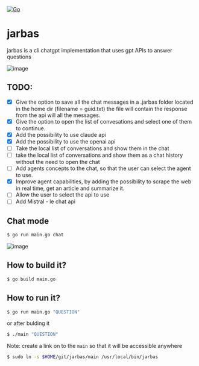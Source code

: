 [![Go](https://github.com/osesantos/jarbas/actions/workflows/go.yml/badge.svg)](https://github.com/osesantos/jarbas/actions/workflows/go.yml)

# jarbas
jarbas is a cli chatgpt implementation that uses gpt APIs to answer questions

![image](https://user-images.githubusercontent.com/20876378/227887438-f0d6b129-0c4c-4ca6-8be6-a180c08a32fd.png)

## TODO:
- [x] Give the option to save all the chat messages in a .jarbas folder located in the home dir (filename = guid.txt) the file will contain the response from the api will all the messages.
- [x] Give the option to open the list of convesations and select one of them to continue.
- [x] Add the possibility to use claude api
- [x] Add the possibility to use the openai api
- [ ] Take the local list of conversations and show them in the chat
- [ ] take the local list of conversations and show them as a chat history without the need to open the chat
- [ ] Add agents concepts to the chat, so that the user can select the agent to use.
- [x] Improve agent capabilities, by adding the possibility to scrape the web in real time, get an article and summarize it.
- [ ] Allow the user to select the api to use
- [ ] Add Mistral - le chat api

## Chat mode

```bash 
$ go run main.go chat
```

![image](https://user-images.githubusercontent.com/20876378/228389477-c64b037d-5cf4-41e1-9cc0-9764e742ed22.png)


## How to build it?

```bash
$ go build main.go
```

## How to run it?

```bash
$ go run main.go "QUESTION"
```
or after bulding it
```bash
$ ./main "QUESTION"
```

Note: create a link on to the `main` so that it will be accessible anywhere
```bash
$ sudo ln -s $HOME/git/jarbas/main /usr/local/bin/jarbas
```
